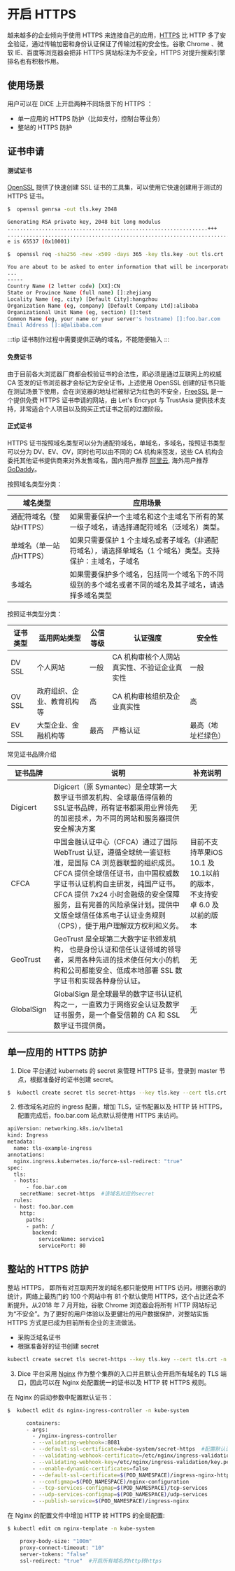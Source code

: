 # 开启 HTTPS
越来越多的企业倾向于使用 HTTPS 来连接自己的应用，[HTTPS](https://en.wikipedia.org/wiki/HTTPS) 比 HTTP 多了安全验证，通过传输加密和身份认证保证了传输过程的安全性。谷歌 Chrome 、微软 IE、百度等浏览器会把非 HTTPS 网站标注为不安全，HTTPS 对提升搜索引擎排名也有积极作用。

## 使用场景

用户可以在 DICE 上开启两种不同场景下的 HTTPS ：
- 单一应用的 HTTPS 防护（比如支付，控制台等业务）
- 整站的 HTTPS 防护

## 证书申请
#### 测试证书

[OpenSSL](https://zh.wikipedia.org/wiki/OpenSSL) 提供了快速创建 SSL 证书的工具集，可以使用它快速创建用于测试的 HTTPS 证书。

```bash
$  openssl genrsa -out tls.key 2048

Generating RSA private key, 2048 bit long modulus
................................................................+++
........................................................................................+++
e is 65537 (0x10001)

$  openssl req -sha256 -new -x509 -days 365 -key tls.key -out tls.crt

You are about to be asked to enter information that will be incorporated
...
-----
Country Name (2 letter code) [XX]:CN
State or Province Name (full name) []:zhejiang
Locality Name (eg, city) [Default City]:hangzhou
Organization Name (eg, company) [Default Company Ltd]:alibaba
Organizational Unit Name (eg, section) []:test
Common Name (eg, your name or your server's hostname) []:foo.bar.com           #注意，您需要正确配置域名。
Email Address []:a@alibaba.com
```

:::tip
证书制作过程中需要提供正确的域名，不能随便输入
:::

#### 免费证书

由于目前各大浏览器厂商都会校验证书的合法性，即必须是通过互联网上的权威 CA 签发的证书浏览器才会标记为安全证书，上述使用 OpenSSL 创建的证书只能在测试场景下使用，会在浏览器的地址栏被标记为红色的不安全，[FreeSSL](https://freessl.cn/) 是一个提供免费 HTTPS 证书申请的网站，由 Let's Encrypt 与 TrustAsia 提供技术支持，非常适合个人项目以及购买正式证书之前的过渡阶段。

#### 正式证书
HTTPS 证书按照域名类型可以分为通配符域名，单域名，多域名，按照证书类型可以分为 DV、EV、OV，同时也可以由不同的 CA 机构来签发，这些 CA 机构会委托其他证书提供商来对外发售域名，国内用户推荐 [阿里云](https://common-buy.aliyun.com/?spm=a2c4g.11186623.2.11.19ff3c93wcWbr0&commodityCode=cas#/buy), 海外用户推荐 [GoDaddy](https://www.godaddy.com)。

按照域名类型分类：

|  域名类型   | 应用场景  |
|  ----  | ----  |
| 通配符域名（整站HTTPS）  | 如果需要保护一个主域名和这个主域名下所有的某一级子域名，请选择通配符域名（泛域名）类型。 |
| 单域名（单一站点HTTPS）  | 如果只需要保护 1 个主域名或者子域名（非通配符域名），请选择单域名（1 个域名）类型。支持保护：主域名，子域名 |
| 多域名  | 如果需要保护多个域名，包括同一个域名下的不同级别的多个域名或者不同的域名及其子域名，请选择多域名类型 |

按照证书类型分类：

|  证书类型   | 适用网站类型  | 公信等级 | 认证强度 | 安全性 |
|  ----  | ----  | --- | --- | --- |
|  DV SSL | 个人网站 | 一般 | CA 机构审核个人网站真实性、不验证企业真实性 | 一般 |
|  OV SSL | 政府组织、企业、教育机构等 | 高 | CA 机构审核组织及企业真实性 | 高 |
|  EV SSL | 大型企业、金融机构等 | 最高 | 严格认证 | 最高（地址栏绿色）|
常见证书品牌介绍

|  证书品牌   | 说明  | 补充说明 |
|  ----  | ----  | --- |
|  Digicert  | Digicert（原 Symantec）是全球第一大数字证书颁发机构、全球最值得信赖的SSL证书品牌，所有证书都采用业界领先的加密技术，为不同的网站和服务器提供安全解决方案 | 无 |
|  CFCA  | 中国金融认证中心（CFCA）通过了国际 WebTrust 认证，遵循全球统一鉴证标准，是国际 CA 浏览器联盟的组织成员。CFCA 提供全球信任证书，由中国权威数字证书认证机构自主研发，纯国产证书。CFCA 提供 7x24 小时金融级的安全保障服务，且有完善的风险承保计划。提供中文版全球信任体系电子认证业务规则（CPS），便于用户理解双方权利和义务。 | 目前不支持苹果iOS 10.1 及 10.1以前的版本，不支持安卓 6.0 及以前的版本 |
|  GeoTrust  | GeoTrust 是全球第二大数字证书颁发机构， 也是身份认证和信任认证领域的领导者，采用各种先进的技术使任何大小的机构和公司都能安全、低成本地部署 SSL 数字证书和实现各种身份认证。 | 无 |
| GlobalSign | GlobalSign 是全球最早的数字证书认证机构之一，一直致力于网络安全认证及数字证书服务，是一个备受信赖的 CA 和 SSL 数字证书提供商。 | 无 |

## 单一应用的 HTTPS 防护

1. Dice 平台通过 kubernets 的 secret 来管理 HTTPS 证书，登录到 master 节点，根据准备好的证书创建 secret。

```bash
$  kubectl create secret tls secret-https --key tls.key --cert tls.crt
```

2. 修改域名对应的 ingress 配置，增加 TLS，证书配置以及 HTTP 转 HTTPS，配置完成后，foo.bar.com 站点默认将使用 HTTPS 来访问。

```bash
apiVersion: networking.k8s.io/v1beta1
kind: Ingress
metadata:
  name: tls-example-ingress
annotations:
  nginx.ingress.kubernetes.io/force-ssl-redirect: "true"
spec:
  tls:
  - hosts:
      - foo.bar.com
    secretName: secret-https  #该域名对应的secret
  rules:
  - host: foo.bar.com
    http:
      paths:
      - path: /
        backend:
          serviceName: service1
          servicePort: 80
```

## 整站的 HTTPS 防护

整站 HTTPS， 即所有对互联网开发的域名都只能使用 HTTPS 访问，根据谷歌的统计，网络上最热门的 100 个网站中有 81 个默认使用 HTTPS，这个占比还会不断提升。从2018 年 7 月开始，谷歌 Chrome 浏览器会将所有 HTTP 网站标记为“不安全”。为了更好的用户体验以及更健壮的用户数据保护，对整站实施 HTTPS 方式是已成为目前所有企业的主流做法。
* 采购泛域名证书
* 根据准备好的证书创建 secret

```bash
kubectl create secret tls secret-https --key tls.key --cert tls.crt -n kube-system
```
3. Dice 平台采用 [Nginx](http://nginx.org/) 作为整个集群的入口并且默认会开启所有域名的 TLS 端口，因此可以在 Nginx 处配置统一的证书以及 HTTP 转 HTTPS 规则。

在 Nginx 的启动参数中配置默认证书：

```bash
$  kubectl edit ds nginx-ingress-controller -n kube-system

      containers:
      - args:
        - /nginx-ingress-controller
        - --validating-webhook=:8081
        - --default-ssl-certificate=kube-system/secret-https  #配置默认证书
        - --validating-webhook-certificate=/etc/nginx/ingress-validation/cert.pem
        - --validating-webhook-key=/etc/nginx/ingress-validation/key.pem
        - --enable-dynamic-certificates=false
        - --default-ssl-certificate=$(POD_NAMESPACE)/ingress-nginx-https
        - --configmap=$(POD_NAMESPACE)/nginx-configuration
        - --tcp-services-configmap=$(POD_NAMESPACE)/tcp-services
        - --udp-services-configmap=$(POD_NAMESPACE)/udp-services
        - --publish-service=$(POD_NAMESPACE)/ingress-nginx
```

在 Nginx 的配置文件中增加 HTTP 转 HTTPS 的全局配置:

```bash
$ kubectl edit cm nginx-template -n kube-system

    proxy-body-size: "100m"
    proxy-connect-timeout: "10"
    server-tokens: "false"
    ssl-redirect: "true"  #开启所有域名的http转https
```

